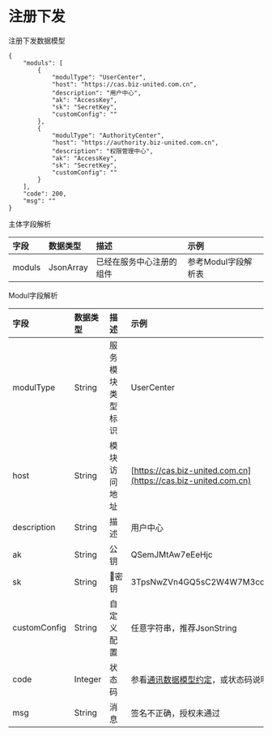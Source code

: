 # 注册下发

注册下发数据模型

```
{
    "moduls": [
        {
            "modulType": "UserCenter",
            "host": "https://cas.biz-united.com.cn",
            "description": "用户中心",
            "ak": "AccessKey",
            "sk": "SecretKey",
            "customConfig": ""
        },
        {
            "modulType": "AuthorityCenter",
            "host": "https://authority.biz-united.com.cn",
            "description": "权限管理中心",
            "ak": "AccessKey",
            "sk": "SecretKey",
            "customConfig": ""
        }
    ],
    "code": 200,
    "msg": ""
}
```

主体字段解析

| 字段 | 数据类型 | 描述 | 示例 |
| :--- | :--- | :--- | :--- |
| moduls | JsonArray | 已经在服务中心注册的组件 | 参考Modul字段解析表 |

Modul字段解析

| 字段 | 数据类型 | 描述 | 示例 |
| :--- | :--- | :--- | :--- |
| modulType | String | 服务模块类型标识 | UserCenter |
| host | String | 模块访问地址 | [https://cas.biz-united.com.cn](https://cas.biz-united.com.cn) |
| description | String | 描述 | 用户中心 |
| ak | String | 公钥 | QSemJMtAw7eEeHjc |
| sk | String | 密钥 | 3TpsNwZVn4GQ5sC2W4W7M3covScC3bKs |
| customConfig | String | 自定义配置 | 任意字符串，推荐JsonString |
| code | Integer | 状态码 | 参看[通讯数据模型约定](/tong-xun-shu-ju-mo-xing-yue-ding.md)，或状态码说明表 |
| msg | String | 消息 | 签名不正确，授权未通过 |



